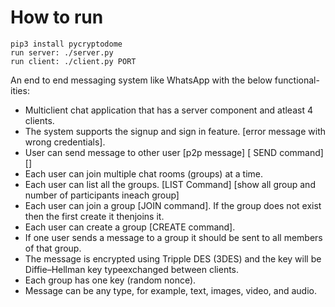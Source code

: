 # How to run

    pip3 install pycryptodome
    run server: ./server.py
    run client: ./client.py PORT


An end to end messaging system like WhatsApp with the below functional-ities:
- Multiclient chat application that has a server component and atleast 4 clients.
- The system supports the signup and sign in feature. [error message with wrong credentials].
- User can send message to other user [p2p message] [ SEND command] [<SEND><USERNAME><MESSAGE>]
- Each user can join multiple chat rooms (groups) at a time.
- Each user can list all the groups.  [LIST Command] [show all group and number of participants ineach group]
- Each user can join a group [JOIN command]. If the group does not exist then the first create it thenjoins it.
- Each user can create a group [CREATE command].
- If one user sends a message to a group it should be sent to all members of that group.
- The message is encrypted using Tripple DES (3DES) and the key will be Diffie–Hellman key typeexchanged between clients.
- Each group has one key (random nonce).
- Message can be any type, for example, text, images, video, and audio.
